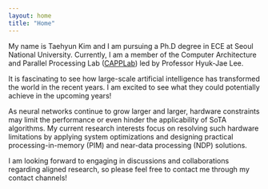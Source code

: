 ```yaml
---
layout: home
title: "Home"
---
```


My name is Taehyun Kim and I am pursuing a Ph.D degree in ECE at Seoul National
University. Currently, I am a member of the Computer Architecture and Parallel Processing Lab
([CAPPLab](http://capp.snu.ac.kr/)) led by Professor Hyuk-Jae Lee.

It is fascinating to see how large-scale artificial intelligence has transformed the
world in the recent years. I am excited to see what they could potentially achieve in
the upcoming years!

As neural networks continue to grow larger and larger, hardware constraints may limit
the performance or even hinder the applicability of SoTA algorithms. My current research
interests focus on resolving such hardware limitations by applying system optimizations
and designing practical processing-in-memory (PIM) and near-data processing (NDP) solutions.

I am looking forward to engaging in discussions and collaborations regarding aligned
research, so please feel free to contact me through my contact channels!